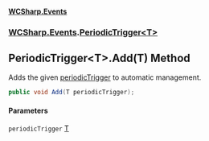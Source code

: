 #### [WCSharp\.Events](README.md 'README')
### [WCSharp\.Events](WCSharp.Events.md 'WCSharp\.Events').[PeriodicTrigger&lt;T&gt;](WCSharp.Events.PeriodicTrigger_T_.md 'WCSharp\.Events\.PeriodicTrigger\<T\>')

## PeriodicTrigger\<T\>\.Add\(T\) Method

Adds the given [periodicTrigger](WCSharp.Events.PeriodicTrigger_T_.Add(T).md#WCSharp.Events.PeriodicTrigger_T_.Add(T).periodicTrigger 'WCSharp\.Events\.PeriodicTrigger\<T\>\.Add\(T\)\.periodicTrigger') to automatic management\.

```csharp
public void Add(T periodicTrigger);
```
#### Parameters

<a name='WCSharp.Events.PeriodicTrigger_T_.Add(T).periodicTrigger'></a>

`periodicTrigger` [T](WCSharp.Events.PeriodicTrigger_T_.md#WCSharp.Events.PeriodicTrigger_T_.T 'WCSharp\.Events\.PeriodicTrigger\<T\>\.T')